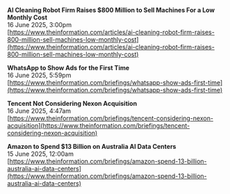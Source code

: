 **AI Cleaning Robot Firm Raises $800 Million to Sell Machines For a Low Monthly Cost**  
16 June 2025, 3:00pm  
[https://www.theinformation.com/articles/ai-cleaning-robot-firm-raises-800-million-sell-machines-low-monthly-cost](https://www.theinformation.com/articles/ai-cleaning-robot-firm-raises-800-million-sell-machines-low-monthly-cost)  

**WhatsApp to Show Ads for the First Time**  
16 June 2025, 5:59pm  
[https://www.theinformation.com/briefings/whatsapp-show-ads-first-time](https://www.theinformation.com/briefings/whatsapp-show-ads-first-time)  

**Tencent Not Considering Nexon Acquisition**  
16 June 2025, 4:47am  
[https://www.theinformation.com/briefings/tencent-considering-nexon-acquisition](https://www.theinformation.com/briefings/tencent-considering-nexon-acquisition)  

**Amazon to Spend $13 Billion on Australia AI Data Centers**  
15 June 2025, 12:00am  
[https://www.theinformation.com/briefings/amazon-spend-13-billion-australia-ai-data-centers](https://www.theinformation.com/briefings/amazon-spend-13-billion-australia-ai-data-centers) 

 
